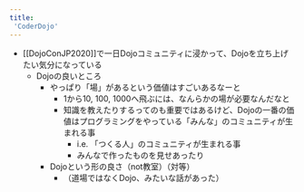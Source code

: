 ```yaml
---
title:
 'CoderDojo'
---
```


- [[DojoConJP2020]]で一日Dojoコミュニティに浸かって、Dojoを立ち上げたい気分になっている
    - Dojoの良いところ
        - やっぱり「場」があるという価値はすごいあるなーと
            - 1から10, 100, 1000へ飛ぶには、なんらかの場が必要なんだなと
            - 知識を教えたりするってのも重要ではあるけど、Dojoの一番の価値はプログラミングをやっている「みんな」のコミュニティが生まれる事
                - i.e. 「つくる人」のコミュニティが生まれる事
                - みんなで作ったものを見せあったり
        - Dojoという形の良さ（not教室）（対等）
            - （道場ではなくDojo、みたいな話があった）
